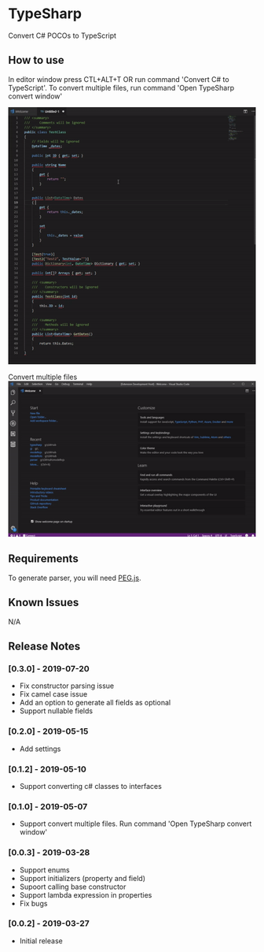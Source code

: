 # TypeSharp

Convert C# POCOs to TypeScript

## How to use

In editor window press CTL+ALT+T OR run command 'Convert C# to TypeScript'. To convert multiple files, run command 'Open TypeSharp convert window'

![animation](https://raw.githubusercontent.com/Bonelol/TypeSharp/master/images/animation.gif)

Convert multiple files  
![multi](https://raw.githubusercontent.com/Bonelol/TypeSharp/master/images/animation2.gif)

## Requirements

To generate parser, you will need [PEG.js](https://pegjs.org/).

## Known Issues

N/A

## Release Notes

### [0.3.0] - 2019-07-20

- Fix constructor parsing issue
- Fix camel case issue
- Add an option to generate all fields as optional
- Support nullable fields

### [0.2.0] - 2019-05-15

- Add settings

### [0.1.2] - 2019-05-10

- Support converting c# classes to interfaces

### [0.1.0] - 2019-05-07

- Support convert multiple files. Run command 'Open TypeSharp convert window'

### [0.0.3] - 2019-03-28

- Support enums
- Support initializers (property and field) 
- Supoort calling base constructor
- Support lambda expression in properties
- Fix bugs

### [0.0.2] - 2019-03-27

- Initial release
